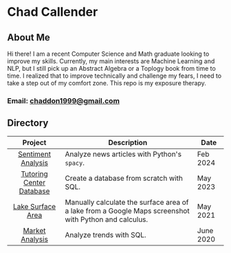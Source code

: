 # Chad Callender

## About Me
Hi there! I am a recent Computer Science and Math graduate looking to improve my skills. Currently, my main interests are Machine Learning and NLP, but I still pick up an Abstract Algebra or a Toplogy book from time to time. I realized that to improve technically and challenge my fears, I need to take a step out of my comfort zone. This repo is my exposure therapy.

### Email: chaddon1999@gmail.com

##  Directory

| Project | Description | Date |
| :-----------: | -------- | -------------------- |
|  [Sentiment Analysis](https://github.com/sorandomchad/projects/tree/main/sentiment-analysis) | Analyze news articles with Python's `spacy`. | Feb 2024 |
|  [Tutoring Center Database](https://github.com/sorandomchad/projects/tree/main/tutoring-service-db) | Create a database from scratch with SQL.| May 2023 |
|  [Lake Surface Area](https://github.com/sorandomchad/projects/tree/main/surface-area-of-lake) | Manually calculate the surface area of a lake from a Google Maps screenshot with Python and calculus. | May 2021 |
|  [Market Analysis](https://github.com/sorandomchad/projects/tree/main/market-analysis) | Analyze trends with SQL. | June 2020 |

